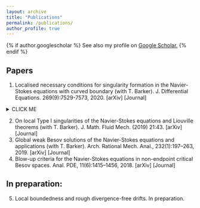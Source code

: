```yaml
---
layout: archive
title: "Publications"
permalink: /publications/
author_profile: true
---
```



{% if author.googlescholar %}
  See also my profile on <u><a href="{{author.googlescholar}}">Google Scholar</a>.</u>
{% endif %}

## Papers
1. Localised necessary conditions for singularity formation in the Navier-Stokes equations with curved boundary (with T. Barker). J. Differential Equations. 269(9):7529-7573, 2020. [arXiv] [Journal]

<details><summary>CLICK ME</summary>
  
<p>

#### yes, even hidden code blocks!

```python
print("hello world!")
```
$\int_0^1$

</p>
</details>

2. On local Type I singularities of the Navier-Stokes equations and Liouville theorems (with T. Barker). J. Math. Fluid Mech. (2019) 21:43.  [arXiv] [Journal]
3. Global weak Besov solutions of the Navier-Stokes equations and applications (with T. Barker). Arch. Rational Mech. Anal., 232(1):197–263, 2019. [arXiv] [Journal]
4. Blow-up criteria for the Navier-Stokes equations in non-endpoint critical Besov spaces. Anal. PDE, 11(6):1415–1456, 2018. [arXiv] [Journal]

## In preparation:

5. Local boundedness and rough divergence-free drifts. In preparation.
